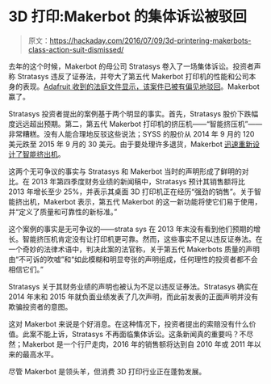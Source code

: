 # 3D 打印:Makerbot 的集体诉讼被驳回

> 原文：<https://hackaday.com/2016/07/09/3d-printering-makerbots-class-action-suit-dismissed/>

去年的这个时候，Makerbot 的母公司 Stratasys 卷入了一场集体诉讼。投资者声称 Stratasys 违反了证券法，并夸大了第五代 Makerbot 打印机的性能和公司本身的表现。[Adafruit 收到的法庭文件显示，该案件已被有偏见地驳回](https://blog.adafruit.com/2016/07/09/the-class-action-lawsuit-of-makerbot-stratasys-is-over-makerbusiness/)。Makerbot 赢了。

Stratasys 投资者提出的案例基于两个明显的事实。首先，Stratasys 股价下跌幅度远远超出预期。第二，第五代 Makerbot 打印机的挤压机——“智能挤压机”——非常糟糕。没有人能合理地反驳这些说法；SYSS 的股价从 2014 年 9 月的 120 美元跌至 2015 年 9 月的 30 美元。由于要处理许多退货，Makerbot [迅速重新设计了智能挤出机](http://www.makerbot.com/blog/2016/02/29/the-new-makerbot-smart-extruder-is-now-shipping)。

这两个无可争议的事实与 Stratasys 和 Makerbot 当时的声明形成了鲜明的对比。在 2013 年第四季度财务业绩的新闻稿中，Stratasys 预计其销售额将比 2013 年增长至少 25%，并表示其桌面 3D 打印机正在经历“强劲的销售”。关于智能挤出机，Makerbot 表示，第五代 Makerbot 的这一新功能将使它们易于使用，并“定义了质量和可靠性的新标准。”

这个案例的事实是无可争议的——strata sys 在 2013 年末没有看到他们预期的增长。智能挤压机肯定没有让打印机更可靠。然而，这些事实不足以违反证券法。在一个奇妙的法律术语中，判决此案的法官称，关于第五代 Makerbots 质量的声明由“不可诉的吹嘘”和“如此模糊和明显夸张的声明组成，任何理性的投资者都不会相信它们。”

Stratasys 关于其财务业绩的声明也被认为不足以违反证券法。Stratasys 确实在 2014 年末和 2015 年就负面业绩发表了几次声明，而此前发表的正面声明并没有欺骗投资者的意图。

这对 Makerbot 来说是个好消息。在这种情况下，投资者提出的索赔没有什么价值。此案不能上诉，Stratasys 不再面临集体诉讼。这条新闻真的重要吗？不尽然；Makerbot 是一个行尸走肉，2016 年的销售额将达到自 2010 年或 2011 年以来的最高水平。

尽管 Makerbot 是领头羊，但消费 3D 打印行业正在蓬勃发展。